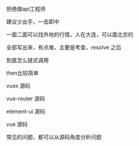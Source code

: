 拒绝做api工程师

建议少出手，一击即中

一面二面可以找外地的行情，人在大连，可以面北京的



全部写出来，有点难，主要是考查，resolve 之后

到底怎么链式调用

then比较简单



vuex 源码

vue-router 源码

element-ui 源码

vue 源码

常见的问题，都可以从源码角度分析问题





